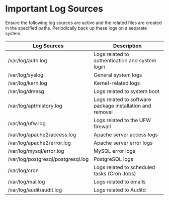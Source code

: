# Important Log Sources  
Ensure the following log sources are active and the related files are created in the specified paths. Periodically back up these logs on a separate system.  

| Log Sources | Description |
|-------------|-------------|
| /var/log/auth.log | Logs related to authentication and system login |
| /var/log/syslog | General system logs |
| /var/log/kern.log | Kernel-related logs |
| /var/log/dmesg | Logs related to system boot |
| /var/log/apt/history.log | Logs related to software package installation and removal |
| /var/log/ufw.log | Logs related to the UFW firewall |
| /var/log/apache2/access.log | Apache server access logs |
| /var/log/apache2/error.log | Apache server error logs |
| /var/log/mysql/error.log | MySQL error logs |
| /var/log/postgresql/postgresql.log | PostgreSQL logs |
| /var/log/cron | Logs related to scheduled tasks (Cron Jobs) |
| /var/log/maillog | Logs related to emails |
| /var/log/audit/audit.log | Logs related to Auditd |
